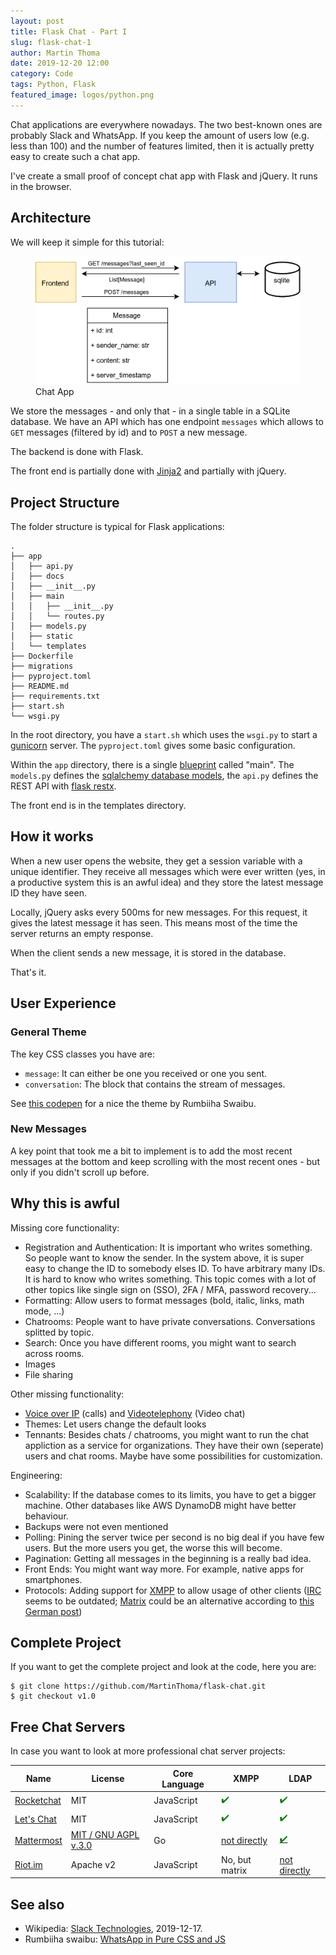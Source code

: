 ```yaml
---
layout: post
title: Flask Chat - Part I
slug: flask-chat-1
author: Martin Thoma
date: 2019-12-20 12:00
category: Code
tags: Python, Flask
featured_image: logos/python.png
---
```

Chat applications are everywhere nowadays. The two best-known ones are probably
Slack and WhatsApp. If you keep the amount of users low (e.g. less than 100)
and the number of features limited, then it is actually pretty easy to create
such a chat app.

I've create a small proof of concept chat app with Flask and jQuery. It runs in
the browser.


## Architecture

We will keep it simple for this tutorial:

<figure class="wp-caption aligncenter img-thumbnail">
    <a href="../images/2019/12/chat-flask.png"><img src="../images/2019/12/chat-flask.png" alt="Chat App" style="width: 512px;"/></a>
    <figcaption class="text-center">Chat App</figcaption>
</figure>

We store the messages - and only that - in a single table in a SQLite database.
We have an API which has one endpoint <code>messages</code> which allows to
<code>GET</code> messages (filtered by id) and to <code>POST</code> a new
message.

The backend is done with Flask.

The front end is partially done with <a href="https://jinja.palletsprojects.com/en/2.10.x/">Jinja2</a> and partially with jQuery.


## Project Structure

The folder structure is typical for Flask applications:

```text
.
├── app
│   ├── api.py
│   ├── docs
│   ├── __init__.py
│   ├── main
│   │   ├── __init__.py
│   │   └── routes.py
│   ├── models.py
│   ├── static
│   └── templates
├── Dockerfile
├── migrations
├── pyproject.toml
├── README.md
├── requirements.txt
├── start.sh
└── wsgi.py
```

In the root directory, you have a <code>start.sh</code> which uses the
<code>wsgi.py</code> to start a <a href="https://en.wikipedia.org/wiki/Gunicorn">gunicorn</a>
server. The <code>pyproject.toml</code> gives some basic configuration.

Within the <code>app</code> directory, there is a single <a href="https://flask.palletsprojects.com/en/1.0.x/blueprints/">blueprint</a> called "main". The <code>models.py</code>
defines the <a href="https://flask-sqlalchemy.palletsprojects.com/en/2.x/models/">sqlalchemy database models</a>, the <code>api.py</code> defines the REST API with <a href="https://flask-restx.readthedocs.io/en/stable/">flask restx</a>.

The front end is in the templates directory.


## How it works

When a new user opens the website, they get a session variable with a unique
identifier. They receive all messages which were ever written (yes, in a
productive system this is an awful idea) and they store the latest message ID
they have seen.

Locally, jQuery asks every 500ms for new messages. For this request, it gives
the latest message it has seen. This means most of the time the server returns
an empty response.

When the client sends a new message, it is stored in the database.

That's it.


## User Experience

### General Theme

The key CSS classes you have are:

* `message`: It can either be one you received or one you sent.
* `conversation`: The block that contains the stream of messages.

See [this codepen](https://codepen.io/swaibu/pen/QxJjwN) for a nice the theme
by Rumbiiha Swaibu.

### New Messages

A key point that took me a bit to implement is to add the most recent messages
at the bottom and keep scrolling with the most recent ones - but only if you
didn't scroll up before.


## Why this is awful

Missing core functionality:

* Registration and Authentication: It is important who writes something. So
  people want to know the sender. In the system above, it is super easy to
  change the ID to somebody elses ID. To have arbitrary many IDs. It is hard to
  know who writes something. This topic comes with a lot of other topics like
  single sign on (SSO), 2FA / MFA, password recovery...
* Formatting: Allow users to format messages (bold, italic, links, math mode, ...)
* Chatrooms: People want to have private conversations. Conversations splitted
  by topic.
* Search: Once you have different rooms, you might want to search across rooms.
* Images
* File sharing

Other missing functionality:

* [Voice over IP](https://en.wikipedia.org/wiki/Voice_over_IP) (calls) and [Videotelephony](https://en.wikipedia.org/wiki/Videotelephony) (Video chat)
* Themes: Let users change the default looks
* Tennants: Besides chats / chatrooms, you might want to run the chat
  appliction as a service for organizations. They have their own (seperate)
  users and chat rooms. Maybe have some possibilities for customization.

Engineering:

* Scalability: If the database comes to its limits, you have to get a bigger
  machine. Other databases like AWS DynamoDB might have better behaviour.
* Backups were not even mentioned
* Polling: Pining the server twice per second is no big deal if you have few
  users. But the more users you get, the worse this will become.
* Pagination: Getting all messages in the beginning is a really bad idea.
* Front Ends: You might want way more. For example, native apps for smartphones.
* Protocols: Adding support for [XMPP](https://en.wikipedia.org/wiki/XMPP) to
  allow usage of other clients
  ([IRC](https://en.wikipedia.org/wiki/Internet_Relay_Chat) seems to be
  outdated; [Matrix](https://en.wikipedia.org/wiki/Matrix_(protocol)) could be an alternative according to [this German post](https://www.kuketz-blog.de/messenger-matrix-das-xmpp-fuer-hobby-admins/))


## Complete Project

If you want to get the complete project and look at the code, here you are:

```shell
$ git clone https://github.com/MartinThoma/flask-chat.git
$ git checkout v1.0
```


## Free Chat Servers

In case you want to look at more professional chat server projects:


<table class="table">
    <thead>
        <tr>
            <th>Name</th>
            <th>License</th>
            <th>Core Language</th>
            <th>XMPP</th>
            <th>LDAP</th>
        </tr>
    </thead>
    <tbody>
        <tr>
            <td><a href="https://github.com/RocketChat/Rocket.Chat">Rocketchat</a></td>
            <td class="text-center">MIT</td>
            <td class="text-center">JavaScript</td>
            <td class="text-center"><span style="color:green;" title="Yes">✔️</span></td>
            <td class="text-center"><span style="color:green;" title="Yes">✔️</span></td>
        </tr>
        <tr>
            <td><a href="https://github.com/sdelements/lets-chat">Let's Chat</a></td>
            <td class="text-center">MIT</td>
            <td class="text-center">JavaScript</td>
            <td class="text-center"><span style="color:green;" title="Yes">✔️</span></td>
            <td class="text-center"><span style="color:green;" title="Yes">✔️</span></td>
        </tr>
        <tr>
            <td><a href="https://github.com/mattermost/mattermost-server">Mattermost</a></td>
            <td class="text-center"><a href="https://github.com/mattermost/mattermost-server/blob/master/LICENSE.txt">MIT / GNU AGPL v.3.0</a></td>
            <td class="text-center">Go</td>
            <td class="text-center"><a href="https://github.com/42wim/matterbridge">not directly</a></td>
            <td class="text-center"><a href="https://docs.mattermost.com/deployment/sso-ldap.html"><span style="color:green;" title="Yes">✔️</span></a></td>
        </tr>
        <tr>
            <td><a href="https://github.com/vector-im/riot-web">Riot.im</a></td>
            <td class="text-center">Apache v2</td>
            <td class="text-center">JavaScript</td>
            <td class="text-center">No, but matrix</td>
            <td class="text-center"><a href="https://github.com/matrix-org/matrix-synapse-ldap3">not directly</a></td>
        </tr>
    </tbody>
</table>


## See also

* Wikipedia: [Slack Technologies](https://en.wikipedia.org/wiki/Slack_Technologies), 2019-12-17.
* Rumbiiha swaibu: [WhatsApp in Pure CSS and JS](https://codepen.io/swaibu/pen/QxJjwN)
